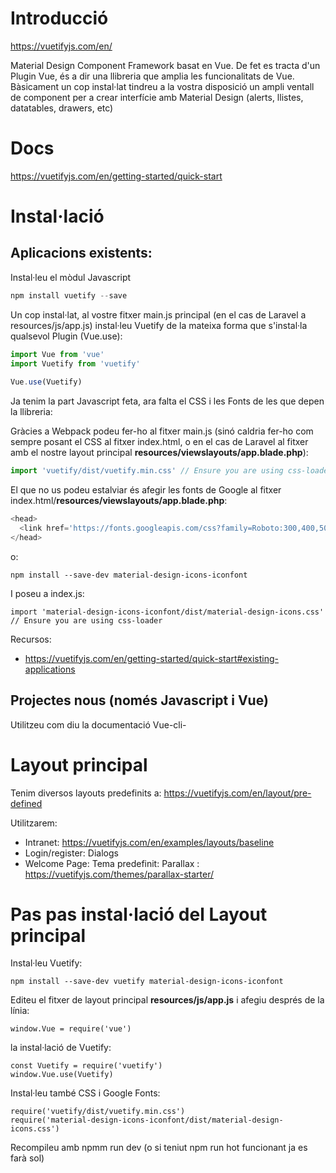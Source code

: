 # Introducció

https://vuetifyjs.com/en/

Material Design Component Framework basat en Vue. De fet es tracta d'un Plugin Vue, és a dir una llibreria que amplia 
les funcionalitats de Vue. Bàsicament un cop instal·lat tindreu a la vostra disposició un ampli ventall de component
per a crear interfície amb Material Design (alerts, llistes, datatables, drawers, etc)

# Docs

https://vuetifyjs.com/en/getting-started/quick-start

# Instal·lació

## Aplicacions existents:

Instal·leu el mòdul Javascript

```javascript
npm install vuetify --save
```

Un cop instal·lat, al vostre fitxer main.js principal (en el cas de Laravel a resources/js/app.js) instal·leu Vuetify 
de la mateixa forma que s'instal·la qualsevol Plugin (Vue.use):

```javascript
import Vue from 'vue'
import Vuetify from 'vuetify'
 
Vue.use(Vuetify)
```

Ja tenim la part Javascript feta, ara falta el CSS i les Fonts de les que depen la llibreria:

Gràcies a Webpack podeu fer-ho al fitxer main.js (sinó caldria fer-ho com sempre posant el CSS al fitxer index.html, o 
en el cas de Laravel al fitxer amb el nostre layout principal **resources/viewslayouts/app.blade.php**):

```javascript
import 'vuetify/dist/vuetify.min.css' // Ensure you are using css-loader
````

El que no us podeu estalviar és afegir les fonts de Google al fitxer index.html/**resources/viewslayouts/app.blade.php**:

```javascript
<head>
  <link href='https://fonts.googleapis.com/css?family=Roboto:300,400,500,700|Material+Icons' rel="stylesheet">
</head>
````

o:

```
npm install --save-dev material-design-icons-iconfont
```

I poseu a index.js:

```
import 'material-design-icons-iconfont/dist/material-design-icons.css' // Ensure you are using css-loader
```


Recursos:
- https://vuetifyjs.com/en/getting-started/quick-start#existing-applications

## Projectes nous (només Javascript i Vue)

Utilitzeu com diu la documentació Vue-cli-

# Layout principal

Tenim diversos layouts predefinits a: https://vuetifyjs.com/en/layout/pre-defined

Utilitzarem:

- Intranet: https://vuetifyjs.com/en/examples/layouts/baseline
- Login/register: Dialogs
- Welcome Page: Tema predefinit: Parallax : https://vuetifyjs.com/themes/parallax-starter/

# Pas pas instal·lació del Layout principal

Instal·leu Vuetify:

```
npm install --save-dev vuetify material-design-icons-iconfont
```

Editeu el fitxer de layout principal **resources/js/app.js** i afegiu després de la línia:


```
window.Vue = require('vue')
```
la instal·lació de Vuetify:

```
const Vuetify = require('vuetify')
window.Vue.use(Vuetify)
```

Instal·leu també CSS i Google Fonts:

```
require('vuetify/dist/vuetify.min.css')
require('material-design-icons-iconfont/dist/material-design-icons.css')
```

Recompileu amb npmm run dev (o si teniut npm run hot funcionant ja es farà sol) 
